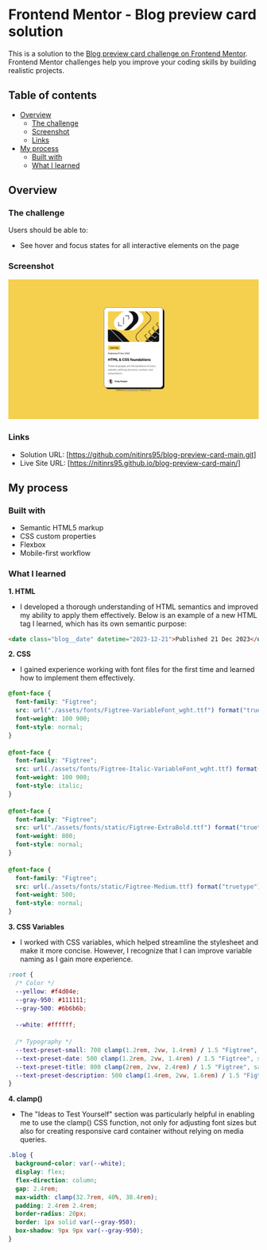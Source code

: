 # Frontend Mentor - Blog preview card solution

This is a solution to the [Blog preview card challenge on Frontend Mentor](https://www.frontendmentor.io/challenges/blog-preview-card-ckPaj01IcS). Frontend Mentor challenges help you improve your coding skills by building realistic projects.

## Table of contents

- [Overview](#overview)
  - [The challenge](#the-challenge)
  - [Screenshot](#screenshot)
  - [Links](#links)
- [My process](#my-process)
  - [Built with](#built-with)
  - [What I learned](#what-i-learned)

## Overview

### The challenge

Users should be able to:

- See hover and focus states for all interactive elements on the page

### Screenshot

![Blog Preview Card Screenshot](./screenshot_blog-preview-card.png)

### Links

- Solution URL: [https://github.com/nitinrs95/blog-preview-card-main.git]
- Live Site URL: [https://nitinrs95.github.io/blog-preview-card-main/]

## My process

### Built with

- Semantic HTML5 markup
- CSS custom properties
- Flexbox
- Mobile-first workflow

### What I learned

**1. HTML**

- I developed a thorough understanding of HTML semantics and improved my ability to apply them effectively. Below is an example of a new HTML tag I learned, which has its own semantic purpose:

```html
<date class="blog__date" datetime="2023-12-21">Published 21 Dec 2023</date>
```

**2. CSS**

- I gained experience working with font files for the first time and learned how to implement them effectively.

```css
@font-face {
  font-family: "Figtree";
  src: url("./assets/fonts/Figtree-VariableFont_wght.ttf") format("truetype-variations");
  font-weight: 100 900;
  font-style: normal;
}

@font-face {
  font-family: "Figtree";
  src: url(./assets/fonts/Figtree-Italic-VariableFont_wght.ttf) format("truetype-variations");
  font-weight: 100 900;
  font-style: italic;
}

@font-face {
  font-family: "Figtree";
  src: url("./assets/fonts/static/Figtree-ExtraBold.ttf") format("truetype");
  font-weight: 800;
  font-style: normal;
}

@font-face {
  font-family: "Figtree";
  src: url(./assets/fonts/static/Figtree-Medium.ttf) format("truetype");
  font-weight: 500;
  font-style: normal;
}
```

**3. CSS Variables**

- I worked with CSS variables, which helped streamline the stylesheet and make it more concise. However, I recognize that I can improve variable naming as I gain more experience.

```css
:root {
  /* Color */
  --yellow: #f4d04e;
  --gray-950: #111111;
  --gray-500: #6b6b6b;

  --white: #ffffff;

  /* Typography */
  --text-preset-small: 700 clamp(1.2rem, 2vw, 1.4rem) / 1.5 "Figtree", sans-serif;
  --text-preset-date: 500 clamp(1.2rem, 2vw, 1.4rem) / 1.5 "Figtree", sans-serif;
  --text-preset-title: 800 clamp(2rem, 2vw, 2.4rem) / 1.5 "Figtree", sans-serif;
  --text-preset-description: 500 clamp(1.4rem, 2vw, 1.6rem) / 1.5 "Figtree", sans-serif;
}
```

**4. clamp()**

- The "Ideas to Test Yourself" section was particularly helpful in enabling me to use the clamp() CSS function, not only for adjusting font sizes but also for creating responsive card container without relying on media queries.

```css
.blog {
  background-color: var(--white);
  display: flex;
  flex-direction: column;
  gap: 2.4rem;
  max-width: clamp(32.7rem, 40%, 38.4rem);
  padding: 2.4rem 2.4rem;
  border-radius: 20px;
  border: 1px solid var(--gray-950);
  box-shadow: 9px 9px var(--gray-950);
}
```
